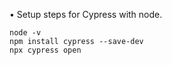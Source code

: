 • Setup steps for Cypress with node.
```
node -v
npm install cypress --save-dev
npx cypress open
```



